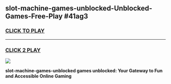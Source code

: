
## slot-machine-games-unblocked-Unblocked-Games-Free-Play #41ag3
<h3>
<a href="https://us.freeplayer.one?title=slot-machine-games-unblocked&ref=9M">CLICK TO PLAY</a></h3>
<hr>

<h3>
<a href="https://us.freeplayer.one?title=slot-machine-games-unblocked&ref=9M">CLICK 2 PLAY</a>
  
</h3>

<a href="https://us.freeplayer.one?title=slot-machine-games-unblocked&ref=9M"><img src="https://clearcache.store/games.png"></a>


**slot-machine-games-unblocked games unblocked: Your Gateway to Fun and Accessible Online Gaming**
